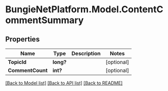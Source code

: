 # BungieNetPlatform.Model.ContentCommentSummary
## Properties

Name | Type | Description | Notes
------------ | ------------- | ------------- | -------------
**TopicId** | **long?** |  | [optional] 
**CommentCount** | **int?** |  | [optional] 

[[Back to Model list]](../README.md#documentation-for-models) [[Back to API list]](../README.md#documentation-for-api-endpoints) [[Back to README]](../README.md)

